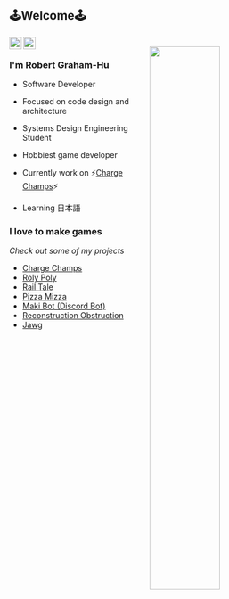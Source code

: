## 🕹️Welcome🕹️

<a href="https://www.linkedin.com/in/robert-gh/">
  <img align="left" alt="Robert's Linkdein" width="22px" src="https://cdn.jsdelivr.net/npm/simple-icons@v3/icons/linkedin.svg" />
</a>
<a href="mailto:robertgrahamhu@gmail.com">
  <img align="left" alt="Robert's Email" width="22px" src="https://cdn.jsdelivr.net/npm/simple-icons@v3/icons/gmail.svg" />
</a>
<br />
<img align="right" width=50% src="https://github.com/RobertG-H/RobertG-H/blob/master/squat.png" />

### I'm Robert Graham-Hu
- Software Developer

- Focused on code design and architecture

- Systems Design Engineering Student

- Hobbiest game developer 

- Currently work on ⚡<a href="https://store.steampowered.com/app/1528900/Charge_Champs/">Charge Champs</a>⚡

- Learning 日本語

### I love to make games
*Check out some of my projects*

* <a href="https://github.com/RobertG-H/the-electric-share">Charge Champs</a>
* <a href="https://github.com/johnnybib/roly-poly"> Roly Poly</a>
* <a href="https://github.com/RobertG-H/s20-gi-jam">Rail Tale</a>
* <a href="https://github.com/RobertG-H/scorespace-game-jam">Pizza Mizza</a>
* <a href="https://github.com/RobertG-H/maki-bot-discord">Maki Bot (Discord Bot)</a>
* <a href="https://github.com/RobertG-H/reconstruction-obstruction">Reconstruction Obstruction</a>
* <a href="https://github.com/RobertG-H/Jawg">Jawg</a>

